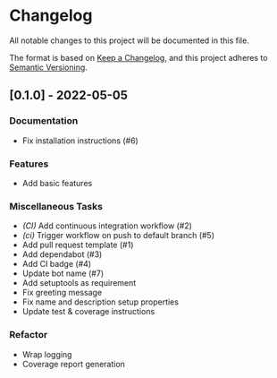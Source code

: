 # Changelog

All notable changes to this project will be documented in this file.

The format is based on [Keep a Changelog](https://keepachangelog.com/en/1.0.0/),
and this project adheres to [Semantic Versioning](https://semver.org/spec/v2.0.0.html).

## [0.1.0] - 2022-05-05

### Documentation

- Fix installation instructions (#6)

### Features

- Add basic features

### Miscellaneous Tasks

- _(CI)_ Add continuous integration workflow (#2)
- _(ci)_ Trigger workflow on push to default branch (#5)
- Add pull request template (#1)
- Add dependabot (#3)
- Add CI badge (#4)
- Update bot name (#7)
- Add setuptools as requirement
- Fix greeting message
- Fix name and description setup properties
- Update test & coverage instructions

### Refactor

- Wrap logging
- Coverage report generation


